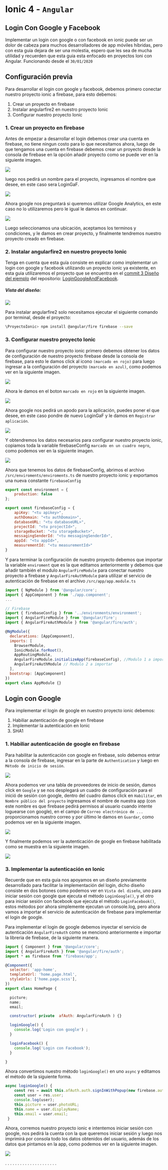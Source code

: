 # Ionic 4 - `Angular`
## Login Con Google y Facebook 
Implementar un login con google o con facebook en ionic puede ser un dolor de cabeza para muchos desarrolladores de app móviles híbridas, pero con esta guia dejara de ser una molestia, espero que les sea de mucha utilidad y recuerden que esta guia esta enfocado en proyectos Ioni con Angular.
Funcionando desde el `30/01/2020`

## Configuración previa
Para desarrollar el login con google y facebook, debemos primero conectar nuestro proyecto ionic a firebase, para esto debemos:
 1. Crear un proyecto en firebase
 2. Instalar angularfire2 en nuestro proyecto Ionic
 3. Configurar nuestro proyecto Ionic

### 1. Crear un proyecto en firebase
Antes de empezar a desarrollar el login debemos crear una cuenta en firebase, no tiene ningun costo para lo que necesitamos ahora, luego de que tengamos una cuenta en firebase debemos crear un proyecto desde la consola de firebase en la opción añadir proyecto como se puede ver en la siguiente imagen.

![](https://i.imgur.com/Wqiouur.png)

luego nos pedirá un nombre para el proyecto, ingresamos el nombre que desee, en este caso sera LoginGaF.

![](https://i.imgur.com/A08W4QM.png)

Ahora google nos preguntará si queremos utilizar Google Analytics, en este caso no lo utilizaremos pero le igual le damos en continuar.

![](https://i.imgur.com/RlxU8js.png)

Luego seleccionamos una ubicación, aceptamos los terminos y condiciones, y le damos en crear proyecto, y finalmente tendremos nuestro proyecto creado en firebase.

### 2. Instalar angularfire2 en nuestro proyecto Ionic
Tenga en cuenta que esta guía consiste en explicar como implementar un login con google y facebook utilizando un proyecto ionic ya existente, en esta guia utilizaremos el proyecto que se encuentra en el [commit 3 Diseño del ejemplo](https://github.com/Bianfa20/LoginGoogleAndFacebook/tree/1a79f88f1f8596cd5091a5cc7326dbd20aeb370d) del repositorio: [LoginGoogleAndFacebook](https://github.com/Bianfa20/LoginGoogleAndFacebook).

##### Vista del diseño:
![](https://i.imgur.com/BrygreP.png)

Para instalar angularfire2 solo necesitamos ejecutar el siguiente comando por terminal, desde el proyecto:

```sh
\ProyectoIonic> npm install @angular/fire firebase --save
```

### 3. Configurar nuestro proyecto Ionic
Para configurar nuestro proyecto ionic primero debemos obtener los datos de configuración de nuestro proyecto firebase desde la consola de firebase, para esto le damos click al icono `(marcado en rojo)` para luego ingresar a la configuración del proyecto `(marcado en azul)`, como podemos ver en la siguiente imagen.

![](https://i.imgur.com/jo6eubZ.png)

Ahora le damos en el boton `marcado en rojo` en la siguiente imagen.

![](https://i.imgur.com/IkRwkK2.png)

Ahora google nos pedirá un apodo para la aplicación, puedes poner el que desee, en este caso pondre de nuevo LoginGaF y le damos en `Registrar aplicación`.

![](https://i.imgur.com/V8Lr2k4.png)

Y obtendremos los datos necesarios para configurar nuestro proyecto ionic, copiamos toda la variable firebaseConfig `marcado en un cuadro negro`, como podemos ver en la siguiente imagen.

![](https://i.imgur.com/VDk8izv.png)

Ahora que tenemos los datos de firebaseConfig, abrimos el archivo `/src/enviroments/enviroments.ts` de nuestro proyecto ionic y exportamos una nueva constante `firebaseConfig`

```javascript
export const environment = {
    production: false
};

export const firebaseConfig = {
    apiKey: "<tu apikey>",
    authDomain: "<tu authDomain>",
    databaseURL: "<tu databaseURL>",
    projectId: "<tu projectId>",
    storageBucket: "<tu storageBucket>",
    messagingSenderId: "<tu messagingSenderId>",
    appId: "<tu appId>",
    measurementId: "<tu measurementId>"
}
```

Y para terminar la configuración de nuestro proyecto debemos que importar la variable `enviroment` que es la que editamos anteriormente y debemos que añadir también el modulo `AngularFireModule` para conectar nuestro proyecto a firebase y `AngularFireAuthModule` para utilizar el servicio de autenticación de firebase en el archivo `/src/app/app.module.ts`

```javascript
import { NgModule } from '@angular/core';
import { AppComponent } from './app.component';
...

// Firebase
import { firebaseConfig } from '../environments/environment';
import { AngularFireModule } from '@angular/fire';
import { AngularFireAuthModule } from '@angular/fire/auth';

@NgModule({
  declarations: [AppComponent],
  imports: [
    BrowserModule,
    IonicModule.forRoot(),
    AppRoutingModule,
    AngularFireModule.initializeApp(firebaseConfig), //Modulo 1 a importa
    AngularFireAuthModule // Modulo 2 a importar
  ],
  bootstrap: [AppComponent]
})
export class AppModule {}
```

## Login con Google
Para implementar el login de google en nuestro proyecto ionic debemos:
1. Habiliar autenticación de google en firebase
2. Implementar la autenticación en Ionic
3. SHA1

### 1. Habiliar autenticación de google en firebase
Para habilitar la autenticación con google en firebase, solo debemos entrar a la consola de firebase, ingresar en la parte de `Authentication` y luego en `Método de inicio de sesión`.

![](https://i.imgur.com/Y239KNf.png)

Ahora podemos ver una tabla de proveedores de inicio de sesión, damos click en `Google` y se nos desplegará un cuadro de configuración para el inició de sesión con google, dentro del cuadro damos click en  `Habilitar`, en `Nombre público del proyecto` ingresamos el nombre de nuestra app (con este nombre es que firebase pedirá permisos al usuario cuando intente loguearse con google), en el campo de `Correo electrónico de ...` proporcionamos nuestro correo y por último le damos en `Guardar`, como podemos ver en la siguiente imagen.

![](https://i.imgur.com/LeGWq9I.png)

Y finalmente podemos ver la autenticación de google en firebase habilitada como se muestra en la siguiente imagen.

![](https://i.imgur.com/g2WOpdy.png)

### 3. Implementar la autenticación en Ionic
Recuerde que en esta guia nos apoyamos en un diseño previamente desarrollado para facilitar la implementación del login, dicho diseño consiste en dos botones como podemos ver en `Vista del diseño`, uno para iniciar sesión con google que ejecuta el método `LoginGoogle()`, y el otro para iniciar sesión con facebook que ejecuta el método `LoginFacebook()`, estos métodos por ahora simplemente ejecutan un console.log, pero ahora vamos a importar el servicio de autenticación de firebase para implementar el login de google.

Para implementar el login de google debemos inyectar el servicio de autenticación `AngularFireAuth` como se mencionó anteriormente e importar la libreria de firebase, de la siguiente manera.

```javascript
import { Component } from '@angular/core';
import { AngularFireAuth } from '@angular/fire/auth';
import * as firebase from 'firebase/app';

@Component({
  selector: 'app-home',
  templateUrl: 'home.page.html',
  styleUrls: ['home.page.scss'],
})
export class HomePage {

  picture;
  name;
  email;

  constructor( private  afAuth: AngularFireAuth ) {}

  loginGoogle() {
    console.log('Login con google') ;
  }

  loginFacebook() {
    console.log('Login con Facebook');
  }

}
```

Ahora convertimos nuestro método `loginGoogle()` en uno `async` y editamos el método de la siguiente forma.

```javascript
async loginGoogle() {
    const res = await this.afAuth.auth.signInWithPopup(new firebase.auth.GoogleAuthProvider());
    const user = res.user;
    console.log(user);
    this.picture = user.photoURL;
    this.name = user.displayName;
    this.email = user.email;
 }
```

Ahora, corremos nuestro proyecto ionic e intentemos iniciar sesión con google, nos pedirá la cuenta con la que queremos iniciar sesión y luego nos imprimirá por consola todo los datos obtenidos del usuario, además de los datos que pintamos en la app, como podemos ver en la siguiente imagen.

![](https://i.imgur.com/HREYHfM.png)


.
.
.
.
.
.
.
.
.
.
.
.
.
.
.
.
.
.
.
.
.
























